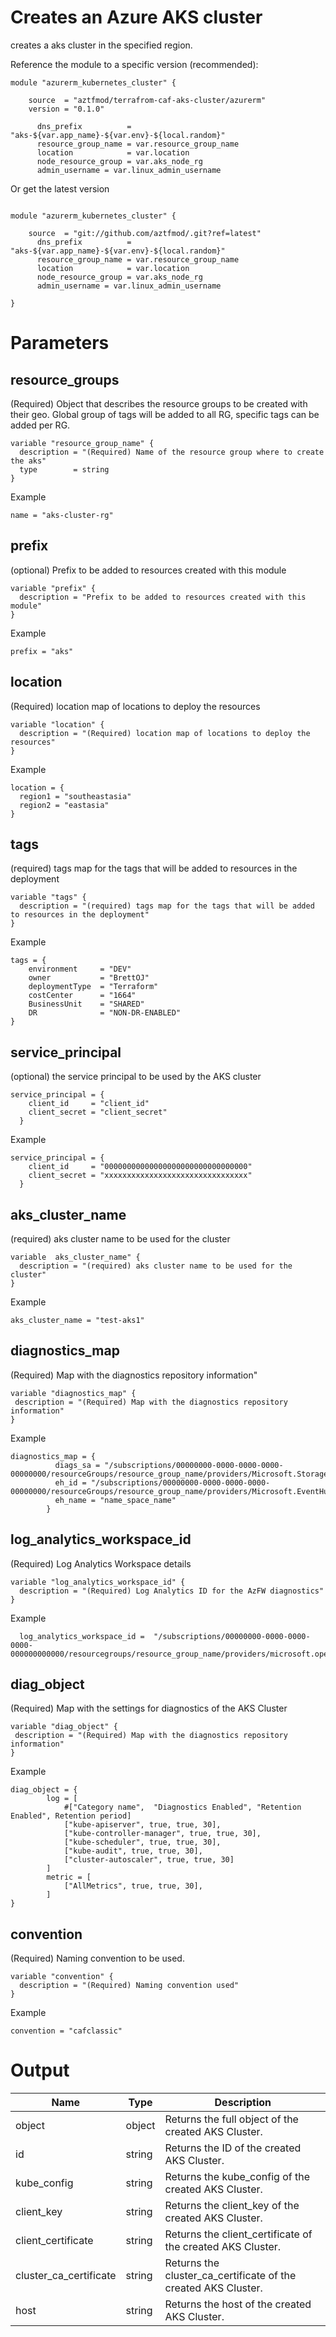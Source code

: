 
# Creates an Azure AKS cluster

creates a aks cluster in the specified region.

Reference the module to a specific version (recommended):

```hcl
module "azurerm_kubernetes_cluster" {

    source  = "aztfmod/terrafrom-caf-aks-cluster/azurerm"
    version = "0.1.0"
  
      dns_prefix          = "aks-${var.app_name}-${var.env}-${local.random}"
      resource_group_name = var.resource_group_name
      location            = var.location
      node_resource_group = var.aks_node_rg
      admin_username = var.linux_admin_username

```

Or get the latest version

```hcl

module "azurerm_kubernetes_cluster" {

    source  = "git://github.com/aztfmod/.git?ref=latest"
      dns_prefix          = "aks-${var.app_name}-${var.env}-${local.random}"
      resource_group_name = var.resource_group_name
      location            = var.location
      node_resource_group = var.aks_node_rg
      admin_username = var.linux_admin_username

}
```

# Parameters

## resource_groups

(Required) Object that describes the resource groups to be created with their geo.
Global group of tags will be added to all RG, specific tags can be added per RG.

```hcl
variable "resource_group_name" {
  description = "(Required) Name of the resource group where to create the aks"
  type        = string
}
```
Example
```hcl
name = "aks-cluster-rg"
```
## prefix

(optional) Prefix to be added to resources created with this module

```hcl
variable "prefix" {
  description = "Prefix to be added to resources created with this module"
}
```
Example
```hcl
prefix = "aks"
```

## location

(Required) location map of locations to deploy the resources

```hcl
variable "location" {
  description = "(Required) location map of locations to deploy the resources"
}
```
Example
```hcl
location = {
  region1 = "southeastasia"
  region2 = "eastasia"
}

```
## tags

(required) tags map for the tags that will be added to resources in the deployment

```hcl
variable "tags" {
  description = "(required) tags map for the tags that will be added to resources in the deployment"
}
```
Example
```hcl
tags = {
    environment     = "DEV"
    owner           = "BrettOJ"
    deploymentType  = "Terraform"
    costCenter      = "1664"
    BusinessUnit    = "SHARED"
    DR              = "NON-DR-ENABLED"
}
```
## service_principal

(optional) the service principal to be used by the AKS cluster

```hcl
service_principal = {
    client_id     = "client_id"
    client_secret = "client_secret"
  }
```
Example
```hcl
service_principal = {
    client_id     = "00000000000000000000000000000000"
    client_secret = "xxxxxxxxxxxxxxxxxxxxxxxxxxxxxxxx"
  }
```
## aks_cluster_name

(required) aks cluster name to be used for the cluster

```hcl
variable  aks_cluster_name" {
  description = "(required) aks cluster name to be used for the cluster"
}
```
Example
```hcl
aks_cluster_name = "test-aks1"
```

## diagnostics_map
(Required) Map with the diagnostics repository information"
```hcl
variable "diagnostics_map" {
 description = "(Required) Map with the diagnostics repository information"
}
```
Example
```hcl
diagnostics_map = {
          diags_sa = "/subscriptions/00000000-0000-0000-0000-00000000/resourceGroups/resource_group_name/providers/Microsoft.Storage/storageAccounts/name_space_storage_account",
          eh_id = "/subscriptions/00000000-0000-0000-0000-00000000/resourceGroups/resource_group_name/providers/Microsoft.EventHub/namespaces/name_space_name",
          eh_name = "name_space_name"
        }
```
## log_analytics_workspace_id
(Required) Log Analytics Workspace details
```hcl
variable "log_analytics_workspace_id" {
  description = "(Required) Log Analytics ID for the AzFW diagnostics"
}
```
Example
```hcl
  log_analytics_workspace_id =  "/subscriptions/00000000-0000-0000-0000-000000000000/resourcegroups/resource_group_name/providers/microsoft.operationalinsights/workspaces/workspace_name"
```

## diag_object
(Required) Map with the settings for diagnostics of the AKS Cluster
```hcl
variable "diag_object" {
 description = "(Required) Map with the diagnostics repository information"
}
```
Example

```hcl
diag_object = {
        log = [
            #["Category name",  "Diagnostics Enabled", "Retention Enabled", Retention period] 
            ["kube-apiserver", true, true, 30],
            ["kube-controller-manager", true, true, 30],
            ["kube-scheduler", true, true, 30],
            ["kube-audit", true, true, 30],
            ["cluster-autoscaler", true, true, 30]
        ]
        metric = [
            ["AllMetrics", true, true, 30],
        ]
}

```

## convention
(Required) Naming convention to be used.
```hcl
variable "convention" {
  description = "(Required) Naming convention used"
}
```
Example
```hcl
convention = "cafclassic"
```

# Output

| Name | Type | Description | 
| -- | -- | -- | 
| object | object | Returns the full object of the created AKS Cluster. |
| id | string | Returns the ID of the created AKS Cluster. | 
| kube_config | string | Returns the kube_config of the created AKS Cluster. | 
| client_key | string | Returns the client_key of the created AKS Cluster. | 
| client_certificate | string | Returns the client_certificate of the created AKS Cluster. | 
| cluster_ca_certificate | string | Returns the cluster_ca_certificate of the created AKS Cluster. | 
| host | string | Returns the host of the created AKS Cluster. | 

